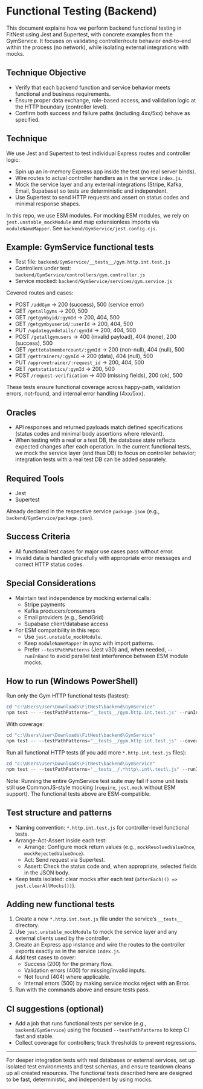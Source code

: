 # Functional Testing (Backend)

This document explains how we perform backend functional testing in FitNest using Jest and Supertest, with concrete examples from the GymService. It focuses on validating controller/route behavior end-to-end within the process (no network), while isolating external integrations with mocks.

## Technique Objective

- Verify that each backend function and service behavior meets functional and business requirements.
- Ensure proper data exchange, role-based access, and validation logic at the HTTP boundary (controller level).
- Confirm both success and failure paths (including 4xx/5xx) behave as specified.

## Technique

We use Jest and Supertest to test individual Express routes and controller logic:

- Spin up an in-memory Express app inside the test (no real server binds).
- Wire routes to actual controller handlers as in the service `index.js`.
- Mock the service layer and any external integrations (Stripe, Kafka, Email, Supabase) so tests are deterministic and independent.
- Use Supertest to send HTTP requests and assert on status codes and minimal response shapes.

In this repo, we use ESM modules. For mocking ESM modules, we rely on `jest.unstable_mockModule` and map extensionless imports via `moduleNameMapper`. See `backend/GymService/jest.config.cjs`.

## Example: GymService functional tests

- Test file: `backend/GymService/__tests__/gym.http.int.test.js`
- Controllers under test: `backend/GymService/controllers/gym.controller.js`
- Service mocked: `backend/GymService/services/gym.service.js`

Covered routes and cases:
- POST `/addGym` → 200 (success), 500 (service error)
- GET `/getallgyms` → 200, 500
- GET `/getgymbyid/:gymId` → 200, 404, 500
- GET `/getgymbyuserid/:userId` → 200, 404, 500
- PUT `/updategymdetails/:gymId` → 200, 404, 500
- POST `/getallgymusers` → 400 (invalid payload), 404 (none), 200 (success), 500
- GET `/gettotalmembercount/:gymId` → 200 (non-null), 404 (null), 500
- GET `/gettrainers/:gymId` → 200 (data), 404 (null), 500
- PUT `/approvetrainer/:request_id` → 200, 404, 500
- GET `/getstatistics/:gymId` → 200, 500
- POST `/request-verification` → 400 (missing fields), 200 (ok), 500

These tests ensure functional coverage across happy-path, validation errors, not-found, and internal error handling (4xx/5xx).

## Oracles

- API responses and returned payloads match defined specifications (status codes and minimal body assertions where relevant).
- When testing with a real or a test DB, the database state reflects expected changes after each operation. In the current functional tests, we mock the service layer (and thus DB) to focus on controller behavior; integration tests with a real test DB can be added separately.

## Required Tools

- Jest
- Supertest

Already declared in the respective service `package.json` (e.g., `backend/GymService/package.json`).

## Success Criteria

- All functional test cases for major use cases pass without error.
- Invalid data is handled gracefully with appropriate error messages and correct HTTP status codes.

## Special Considerations

- Maintain test independence by mocking external calls:
  - Stripe payments
  - Kafka producers/consumers
  - Email providers (e.g., SendGrid)
  - Supabase client/database access
- For ESM compatibility in this repo:
  - Use `jest.unstable_mockModule`.
  - Keep `moduleNameMapper` in sync with import patterns.
  - Prefer `--testPathPatterns` (Jest v30) and, when needed, `--runInBand` to avoid parallel test interference between ESM module mocks.

## How to run (Windows PowerShell)

Run only the Gym HTTP functional tests (fastest):

```powershell
cd "c:\Users\User\Downloads\FitNest\backend\GymService"
npm test -- --testPathPatterns="__tests__/gym.http.int.test.js" --runInBand
```

With coverage:

```powershell
cd "c:\Users\User\Downloads\FitNest\backend\GymService"
npm test -- --testPathPatterns="__tests__/gym.http.int.test.js" --coverage --runInBand
```

Run all functional HTTP tests (if you add more `*.http.int.test.js` files):

```powershell
cd "c:\Users\User\Downloads\FitNest\backend\GymService"
npm test -- --testPathPatterns="__tests__/.*http\.int\.test\.js" --runInBand
```

Note: Running the entire GymService test suite may fail if some unit tests still use CommonJS-style mocking (`require`, `jest.mock` without ESM support). The functional tests above are ESM-compatible.

## Test structure and patterns

- Naming convention: `*.http.int.test.js` for controller-level functional tests.
- Arrange-Act-Assert inside each test:
  - Arrange: Configure mock return values (e.g., `mockResolvedValueOnce`, `mockRejectedValueOnce`).
  - Act: Send request via Supertest.
  - Assert: Check the status code and, when appropriate, selected fields in the JSON body.
- Keep tests isolated: clear mocks after each test (`afterEach(() => jest.clearAllMocks())`).

## Adding new functional tests

1. Create a new `*.http.int.test.js` file under the service’s `__tests__` directory.
2. Use `jest.unstable_mockModule` to mock the service layer and any external clients used by the controller.
3. Create an Express app instance and wire the routes to the controller exports exactly as in the service `index.js`.
4. Add test cases to cover:
   - Success (200) for the primary flow.
   - Validation errors (400) for missing/invalid inputs.
   - Not found (404) where applicable.
   - Internal errors (500) by making service mocks reject with an Error.
5. Run with the commands above and ensure tests pass.

## CI suggestions (optional)

- Add a job that runs functional tests per service (e.g., `backend/GymService`) using the focused `--testPathPatterns` to keep CI fast and stable.
- Collect coverage for controllers; track thresholds to prevent regressions.

---

For deeper integration tests with real databases or external services, set up isolated test environments and test schemas, and ensure teardown cleans up all created resources. The functional tests described here are designed to be fast, deterministic, and independent by using mocks.
